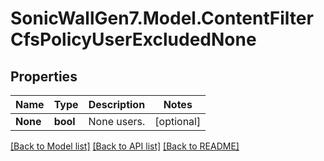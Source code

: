# SonicWallGen7.Model.ContentFilterCfsPolicyUserExcludedNone

## Properties

Name | Type | Description | Notes
------------ | ------------- | ------------- | -------------
**None** | **bool** | None users. | [optional] 

[[Back to Model list]](../README.md#documentation-for-models) [[Back to API list]](../README.md#documentation-for-api-endpoints) [[Back to README]](../README.md)

